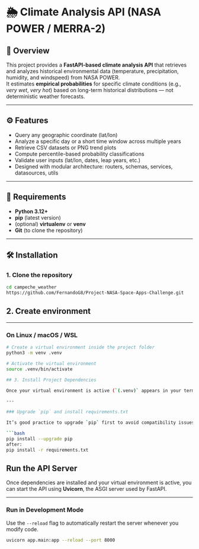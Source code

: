 # 🌦️ Climate Analysis API (NASA POWER / MERRA-2)

## 📘 Overview

This project provides a **FastAPI-based climate analysis API** that retrieves and analyzes historical environmental data (temperature, precipitation, humidity, and windspeed) from NASA POWER.  
It estimates **empirical probabilities** for specific climate conditions (e.g., *very wet*, *very hot*) based on long-term historical distributions — not deterministic weather forecasts.

---

## ⚙️ Features

- Query any geographic coordinate (lat/lon)
- Analyze a specific day or a short time window across multiple years
- Retrieve CSV datasets or PNG trend plots
- Compute percentile-based probability classifications
- Validate user inputs (lat/lon, dates, leap years, etc.)
- Designed with modular architecture: routers, schemas, services, datasources, utils

---

## 🧩 Requirements

- **Python 3.12+**
- **pip** (latest version)
- (optional) **virtualenv** or **venv**
- **Git** (to clone the repository)

---

## 🛠️ Installation

### 1. Clone the repository

```bash
cd campeche_weather
https://github.com/FernandoG8/Project-NASA-Space-Apps-Challenge.git
```

## 2. Create environment 
---

###  On Linux / macOS / WSL

```bash
# Create a virtual environment inside the project folder
python3 -m venv .venv

# Activate the virtual environment
source .venv/bin/activate

## 3. Install Project Dependencies

Once your virtual environment is active (`(.venv)` appears in your terminal), install all project dependencies from the `requirements.txt` file.

---

### Upgrade `pip` and install requirements.txt

It’s good practice to upgrade `pip` first to avoid compatibility issues.

```bash
pip install --upgrade pip
after:
pip install -r requirements.txt
```


## Run the API Server

Once dependencies are installed and your virtual environment is active, you can start the API using **Uvicorn**, the ASGI server used by FastAPI.

---

### Run in Development Mode

Use the `--reload` flag to automatically restart the server whenever you modify code.

```bash
uvicorn app.main:app --reload --port 8000
